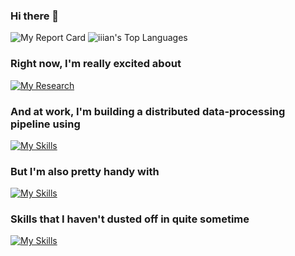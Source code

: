 ### Hi there 👋

<!--
**iiian/iiian** is a ✨ _special_ ✨ repository because its `README.md` (this file) appears on your GitHub profile.

Here are some ideas to get you started:

- 🔭 I’m currently working on ...
- 🌱 I’m currently learning ...
- 👯 I’m looking to collaborate on ...
- 🤔 I’m looking for help with ...
- 💬 Ask me about ...
- 📫 How to reach me: ...
- 😄 Pronouns: ...
- ⚡ Fun fact: ...
-->

![My Report Card](https://github-readme-stats.vercel.app/api?username=iiian&count_private=true&show_icons=true&hide_border=true&layout=compact)
![iiian's Top Languages](https://github-readme-stats.vercel.app/api/top-langs/?username=iiian&show_icons=true&hide_border=true&layout=compact)

### Right now, I'm really excited about
[![My Research](https://skillicons.dev/icons?i=zig)](https://skillicons.dev)

### And at work, I'm building a distributed data-processing pipeline using
[![My Skills](https://skillicons.dev/icons?i=bash,ts,nodejs,express,react,nestjs,prisma,postgres,firebase,gcp,git,github,githubactions,docker,cs,dotnet)](https://skillicons.dev)

### But I'm also pretty handy with
[![My Skills](https://skillicons.dev/icons?i=python,angular,reactivex,ableton)](https://skillicons.dev)

### Skills that I haven't dusted off in quite sometime

[![My Skills](https://skillicons.dev/icons?i=go,c,cpp,rust,pytorch,tensorflow)](https://skillicons.dev)
